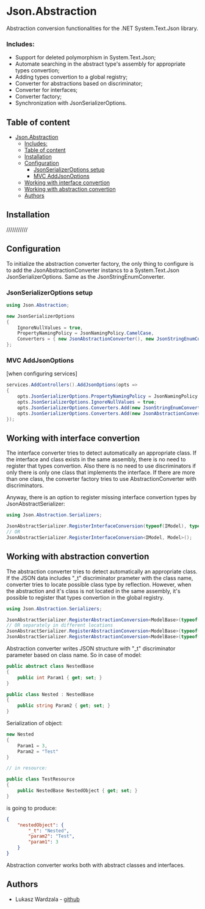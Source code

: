 # Json.Abstraction

Abstraction conversion functionalities for the .NET System.Text.Json library.

### Includes:
- Support for deleted polymorphism in System.Text.Json;
- Automate searching in the abstract type's assembly for appropriate types convertion;
- Adding types convertion to a global registry;
- Converter for abstractions based on discriminator;
- Converter for interfaces;
- Converter factory;
- Synchronization with JsonSerializerOptions.

## Table of content

- [Json.Abstraction](#jsonabstraction)
    - [Includes:](#includes)
  - [Table of content](#table-of-content)
  - [Installation](#installation)
  - [Configuration](#configuration)
    - [JsonSerializerOptions setup](#jsonserializeroptions-setup)
    - [MVC AddJsonOptions](#mvc-addjsonoptions)
  - [Working with interface convertion](#working-with-interface-convertion)
  - [Working with abstraction convertion](#working-with-abstraction-convertion)
  - [Authors](#authors)

## Installation

///////////

## Configuration

To initialize the abstraction converter factory, the only thing to configure is to add the JsonAbstractionConverter instancs to a System.Text.Json JsonSerializerOptions. Same as the JsonStringEnumConverter.

### JsonSerializerOptions setup

```csharp
using Json.Abstraction;

new JsonSerializerOptions
{
    IgnoreNullValues = true,
    PropertyNamingPolicy = JsonNamingPolicy.CamelCase,
    Converters = { new JsonAbstractionConverter(), new JsonStringEnumConverter() }
};
```

### MVC AddJsonOptions

[when configuring services]
```csharp
services.AddControllers().AddJsonOptions(opts =>
{
    opts.JsonSerializerOptions.PropertyNamingPolicy = JsonNamingPolicy.CamelCase;
    opts.JsonSerializerOptions.IgnoreNullValues = true;
    opts.JsonSerializerOptions.Converters.Add(new JsonStringEnumConverter());
    opts.JsonSerializerOptions.Converters.Add(new JsonAbstractionConverter());
});
```

## Working with interface convertion

The interface converter tries to detect automatically an appropriate class.
If the interface and class exists in the same assembly, there is no need to register that types convertion.
Also there is no need to use discriminators if only there is only one class that implements the interface.
If there are more than one class, the converter factory tries to use AbstractionConverter with discriminators.

Anyway, there is an option to register missing interface convertion types by JsonAbstractSerializer:
```csharp
using Json.Abstraction.Serializers;

JsonAbstractSerializer.RegisterInterfaceConversion(typeof(IModel), typeof(Model));
// OR
JsonAbstractSerializer.RegisterInterfaceConversion<IModel, Model>();
```

## Working with abstraction convertion

The abstraction converter tries to detect automatically an appropriate class.
If the JSON data includes "_t" discriminator prameter with the class name, converter tries to locate possible class type by reflection.
However, when the abstraction and it's class is not located in the same assembly, it's possible to register that types convertion in the global registry.

```csharp
using Json.Abstraction.Serializers;

JsonAbstractSerializer.RegisterAbstractionConversion<ModelBase>(typeof(Model1), typeof(Model2));
// OR separately in different locations
JsonAbstractSerializer.RegisterAbstractionConversion<ModelBase>(typeof(Model1)); // In one file
JsonAbstractSerializer.RegisterAbstractionConversion<ModelBase>(typeof(Model2)); // In another file
```

Abstraction converter writes JSON structure with "_t" discriminator parameter based on class name.
So in case of model:

```csharp
public abstract class NestedBase
{
    public int Param1 { get; set; }
}

public class Nested : NestedBase
{
    public string Param2 { get; set; }
}

```

Serialization of object:

```csharp
new Nested
{
    Param1 = 3,
    Param2 = "Test"
}

// in resource:

public class TestResource
{
    public NestedBase NestedObject { get; set; }
}
```

is going to produce:

```json
{
    "nestedObject": {
        "_t": "Nested",
        "param2": "Test",
        "param1": 3
    }
}
```

Abstraction converter works both with abstract classes and interfaces.

## Authors
- Lukasz Wardzala - [github](https://github.com/lwardzala)